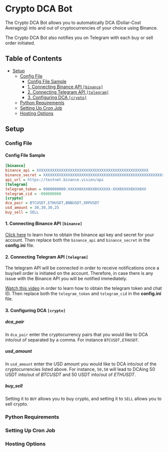 
# Crypto DCA Bot
The Crypto DCA Bot allows you to automatically DCA (Dollar-Cost Averaging) into and out of cryptocurrencies of your choice using Binance.

The Crypto DCA Bot also notifies you on Telegram with each buy or sell order initiated.  
## Table of Contents
- [Setup](#setup)
    - [Config File](#config-file)
        - [Config File Sample](#config-file-sample)
        - [1. Connecting Binance API ```[binance]```](#1-connecting-binance-api-binance)
        - [2. Connecting Telegram API ```[telegram]```](#2-connecting-telegram-api-telegram)
        - [3. Configuring DCA ```[crypto]```](#1-connecting-binance-api-binance)
    - [Python Requirements](#python-requirements)
    - [Setting Up Cron Job](#setting-up-cron-job)
    - [Hosting Options](#hosting-options)

## Setup
### Config File
#### Config File Sample
```ini
[binance]
binance_api = XXXXXXXXXXXXXXXXXXXXXXXXXXXXXXXXXXXXXXXXXXXXXXXXXX
binance_secret = XXXXXXXXXXXXXXXXXXXXXXXXXXXXXXXXXXXXXXXXXXXXXXXXXXXXXX
api_url = https://testnet.binance.vision/api
[telegram]
telegram_token = 0000000000:XXXXX0XXX0XX0XXXXXX-XXX0XXXX0XXX0XX
telegram_cid = -000000000
[crypto]
dca_pair = BTCUSDT,ETHUSDT,BNBUSDT,XRPUSDT
usd_amount = 30,30,30,25
buy_sell = SELL
```
#### 1. Connecting Binance API ```[binance]```
[Click here](https://algotrading101.com/learn/binance-python-api-guide/#:~:text=After%20logging%20in%20to%20your,label%20for%20the%20API%20key.) to learn how to obtain the binance api key and secret for your account. Then replace both the ```binance_api``` and ```binance_secret``` in the **config.ini** file.
#### 2. Connecting Telegram API ```[telegram]```
The telegram API will be connected in order to receive notifications once a buy/sell order is initiated on the account. Therefore, in case there is any issue with the Binance API you will be notified immediately.  

[Watch this video](https://www.youtube.com/watch?v=ps1yeWwd6iA) in order to learn how to obtain the telegram token and chat ID. Then replace both the ```telegram_token``` and ```telegram_cid``` in the **config.ini** file.
#### 3. Configuring DCA ```[crypto]```
##### **dca_pair**
In ```dca_pair``` enter the cryptocurrency pairs that you would like to DCA into/out of separated by a comma. For instance ```BTCUSDT,ETHUSDT```.  
##### **usd_amount**
In ```usd_amount``` enter the USD amount you would like to DCA into/out of the cryptocurrencies listed above. For instance, ```50,50``` will lead to DCAing 50 USDT into/out of *BTCUSDT* and 50 USDT into/out of *ETHUSDT*.
##### **buy_sell**
Setting it to ```BUY``` allows you to buy crypto, and setting it to ```SELL``` allows you to sell crypto.
### Python Requirements
### Setting Up Cron Job
### Hosting Options







